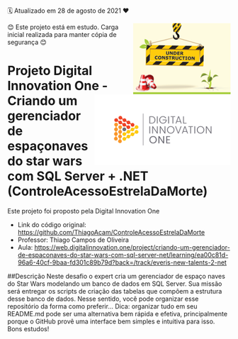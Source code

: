 :spiral_calendar: Atualizado em 28 de agosto de 2021 :heart:

<img align="right" alt="GIF" height="160px" src="https://github.com/rdeconti/rdeconti-resources/blob/main/under_construction.gif" />

:blush: Este projeto está em estudo. Carga inicial realizada para manter cópia de segurança :blush:

<img align="right" alt="GIF" height="160px" src="https://github.com/rdeconti/rdeconti-resources/blob/main/Digital%20Innovation%20One%20-%20Logotipo.png" />

# Projeto Digital Innovation One - Criando um gerenciador de espaçonaves do star wars com SQL Server + .NET (ControleAcessoEstrelaDaMorte)
Este projeto foi proposto pela Digital Innovation One
- Link do código original: https://github.com/ThiagoAcam/ControleAcessoEstrelaDaMorte
- Professor: Thiago Campos de Oliveira
- Aula: https://web.digitalinnovation.one/project/criando-um-gerenciador-de-espaconaves-do-star-wars-com-sql-server-net/learning/ea00c81d-96a6-40cf-9baa-fd301c89b79d?back=/track/everis-new-talents-2-net

##Descrição
Neste desafio o expert cria um gerenciador de espaço naves do Star Wars modelando um banco de dados em SQL Server. Sua missão será entregar os scripts de criação das tabelas que compõem a estrutura desse banco de dados. Nesse sentido, você pode organizar esse repositório da forma como preferir... Dica: organizar tudo em seu README.md pode ser uma alternativa bem rápida e efetiva, principalmente porque o GitHub provê uma interface bem simples e intuitiva para isso. Bons estudos!
